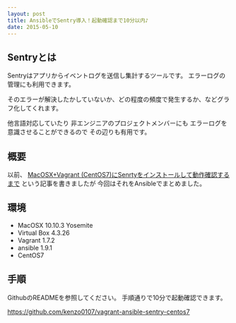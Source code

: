 ```yaml
---
layout: post
title: AnsibleでSentry導入！起動確認まで10分以内♪
date: 2015-05-10
---
```


## Sentryとは

Sentryはアプリからイベントログを送信し集計するツールです。
エラーログの管理にも利用できます。

そのエラーが解決したかしていないか、どの程度の頻度で発生するか、などグラフ化してくれます。

他言語対応していたり
非エンジニアのプロジェクトメンバーにも
エラーログを意識させることができるので
その辺りも有用です。

## 概要

以前、 [MacOSX+Vagrant (CentOS7)にSenrtyをインストールして動作確認するまで](https://kenzo0107.github.io/2015/04/10/2015-04-11-install-sentry-on-centos7/)
という記事を書きましたが
今回はそれをAnsibleでまとめました。

## 環境

- MacOSX 10.10.3 Yosemite
- Virtual Box 4.3.26
- Vagrant 1.7.2
- ansible 1.9.1
- CentOS7

## 手順

GithubのREADMEを参照してください。
手順通りで10分で起動確認できます。

https://github.com/kenzo0107/vagrant-ansible-sentry-centos7
